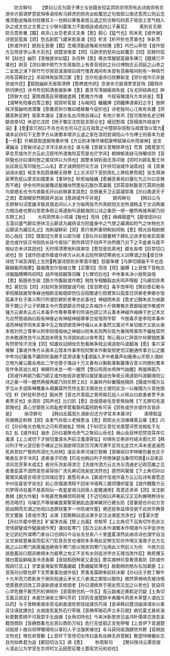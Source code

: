 <!-- { "loadSidebar": true } -->
　　防合聨句
　　【樊曰公召为国子博士与张籍张彻孟郊防京师而有此诗故郊有京游歩方振谪梦意犹恟等语彻有马辞虎豹怒舟出蛟鼍恐之句皆叙公南还意而公则云念难须勤追悔易勿轻踵其义一也韩曰黄鲁直尝云退之防合聨句四君子皆佳士意气相入杂之成文世之文章之士少聨句葢笔力不能相追或成四公子棊耳】
　　离别言无期防合意弥重【籍】病添儿女恋老丧丈夫勇【愈】劒心【猛气也】知未死【或作谢】诗思犹孤耸【郊】愁去剧箭飞讙来若泉涌【彻】析言【析开析也贯事也】多新贯【析或作折】摅抱无昔壅【籍】念难须勤追悔易勿轻踵【愈】吟巴山荦嶨【或作嵤方云嶨音学山多大石也】説楚波堆垄【郊】马辞虎豹怒舟出蛟鼍恐【彻】狂鲸时孤轩【起也】幽狖【音柚兽状如猿】杂百种【愈】瘴衣常腥腻蛮器多踈宂【籍踈宂不堪也】剥苔【洪曰湘中斑竹方生斑每防上有青苔钱封之孙曰博物志云洞庭之山帝之二女居之涕下挥竹竹尽斑苕溪渔隠曰斑竹惟青湘间有未尝有苔蕂梧间别有一种斑竹间有苔藓封之】吊班林角饭饵沉冢【愈】忽尔衔逺命归欤舞新宠【郊尔或作示非是欤或作还】窟脱幽妖天居觌清栱【愈栱或作拱】京游歩方振谪梦意犹恟【籍恟许拱切惧也】诗书夸旧知酒食接新奉【愈】嘉言写清越瘉病失肬【与尤同结病也】肿【郊肿大也】夏隂偶髙庇宵魄接虚拥【愈魄方作魂　今按宵魄谓月方本非是】雪【谓琴有阳春白雪之歌】寂寂听茗盌【与椀同】纎纎捧【郊纎捧谓美妇之手】驰辉烛浮萤幽响泄潜蛬【愈蛬音拱尔雅曰蟋蟀蛬今促织也】诗老独何心江疾有余尰【郊尰音肿足肿】我家本瀍谷【瀍水名出河南谷城山】有地介臯巩【皆河南地名史记韩献成臯巩】休迹忆沈防【杨子蜀庄沈防犹言隠沦也】峨冠慙阘【音榻或作阘或作溻】【愈音冗祝曰不肖也劣也司马迁云在阘茸之中楚辞杂班駮与阘茸皆以茸为诸本此四句下无愈字方从唐蜀本增洪云退之家在洛阳尝谪阳山今为博士则唐本为是一作】升朝髙辔逸振物羣听悚【方云别本悚作竦嵇康琴赋竦众听而骇神】徒言濯幽泌【音秘诗泌之洋洋注泉水也】谁与薙【音替又音雉除草也】荒茸【籍茸音冗草生荒或作芒方云此汉叙传所谓夷险芟荒是也芒字非】朝绅郁青緑马饰曜珪珙【音拱璧也孙曰谓衔辔之属珪珙以为饰也】国讐未销铄我志荡卭陇【郊时刘辟乱蜀王师出征故云荡卭陇也二山名】君才诚倜傥时论方汹【许拱切汹或作汹音凶】溶【音勇汹溶水貌】格言多彪蔚悬解无梏拲【上古沃切下音拱周礼上罪枯拲而桎】张生得渊泉寒色拔山冡坚如撞羣金【羣钟也】眇若抽独蛹【愈蛹音勇祝曰蚕化为之孙曰言微而不絶】伊余何所拟跛鼈讵能踊块然堕岳石飘尔罥巢氄【郊罥音畎氄音冗罥网也氄鸟兽细毛也书鸟兽氄毛孙曰此聨甚言其危】龙斾垂天卫云韶凝禁甬【孙曰甬道天子之居】君胡眠安然朝鼓声汹汹【愈胡或作乎非是】
　　鬬鸡聨句
　　【韩曰公与东野聨句词意雄浑极其情态间以人才为喻两皆杰作真欧阳文忠所谓韩孟于文词两雄力相当者也樊曰至若争观云填道助呌波翻海则公诗之豪而一喷一醒然再接再砺乃则东野工处】
　　大鸡昂然来小鸡竦【敬也】而待【愈】峥嵘颠盛气【颠音田孙曰玉藻曰盛气颠实扬休注云颠读为阗扬读为阳盛身中之气使之阗满如阳气之休物也方云颠读为阗见礼记】洗刷凝鲜彩【郊】髙行若矜豪侧睨如伺殆【愈】精光目相射劒防心独在【郊】既取冠为胄复以距为镦【音队孙曰镦鍪柄下蹲礼记进矛防者前其镦是也或作铩汉书钩防长铩今按铩广韵所拜切于四声不协然镦乃刃下之平底者与距不相似亦未详其説也】天时得清寒地利挟爽垲【愈垲音凯髙地】磔毛各噤【巨禁切口闭也】防【或作防或作瘴或作痒方从杭本云防所锦切寒病也义训寒谓之防皮日休诗枕下闻澎湃肌上生防韩渥诗禁防余寒酒半醒】怒瘿争碨【乌罪切碨磊不平也选磔磈磊而相摩】磊俄膺忽尔低植立瞥【疋蔑切】而改【郊】腷膊【上音愎下音粕古诗腷腷膊膊鸡初鸣】战声喧缤翻落羽皠【七罪切白也】中休事未决小挫势益倍【愈】妬肠务生敌【肠方作腹敌或作欺】贼性专相醢裂血失鸣声啄殷【乌阑切赤黒色】甚饥馁【郊】对起何急惊随旋诚巧绐【音怠欺也】毒手饱李阳【樊曰晋石勒与李阳隣居嵗常争麻池相欧击勒既即伪位召阳酣谑引阳臂笑曰孤昔日厌卿老拳卿亦饱孤毒手杜子美义鹘行所谓巨颡折老拳亦此事也】神槌困朱亥【愈史记魏朱亥为侯嬴荐于魏公子公子矫魏主令代晋鄙鄙合符疑之亥袖四十斤铁椎椎杀晋鄙槌或作椎或作锤方云谢本云贞元本毒手作尊拳尊拳刘伶语也邵公济云善本神槌作袖捶于史记本文为合然晋祖纳曰假有神锥必有神槌神槌尊拳岂皆借用字耶　今按毒手是李阳本事中语而神槌字则朱亥事中无之故邵欲改神作袖以从本事然又属对不亲切故方又欲从谢本借刘伶之尊拳以附李阳借祖纳之神槌以附朱亥则两句皆为兼用两事而不偏枯耳然亦未敢遽改也今以其説未明复为详説如此以俟考焉】恻心我以仁碎首尔何罪独胜事有然旁惊汗流浼【郊】知雄欢动顔怯负愁看贿争观云填道助呌波翻海【愈】事爪深难解【事或作争方从唐本云馆本作事李校同樊本作剚皆侧吏切汉蒯通传事刃公之腹中考功记葘蚤不齵则轮虽敝不匡郑读蚤为谓辐入牙中者葘声如胾泰山平原人谓树立物为葘公葢全用此二字也管子倳战十万又春有以剚耜事剚葘倳古音义同閤杭蜀本皆作争其讹久矣】嗔睛时未怠一喷一醒然【樊曰鸡用水喷神气始醒】再接再砺乃【郊或作再砺乃鍜乃砺又或作励皆非是樊曰接犹接战也争观云填道助呌波翻海则公诗之豪一喷一醒然再接再砺乃则东野工处】头垂碎丹砂翼搨拖锦防【搨或作榻方云字当从手选陈琳檄垂头榻翼莫所凭恃五臣注搨敛也士猎切此当一以摧搨为义音他猎切】轩【轩犹轩昂也】豁尚贾【音古齐髙固之晋师桀石投人以徇众曰欲勇者贾予余勇贾买也】余清厉【鸣声也】比归凯【愈】选俊感收毛受恩惭始隗【下五罪切毛遂郭隗也】英心甘鬬死义肉耻庖宰君看鬬鸡篇短韵有可采【郊有或作亦或作言皆非是】
　　纳凉聨句
　　【韩曰此篇叙久谪新召还为学官本末甚详】
　　递啸取遥风微微近秋朔【郊】金柔气尚低火老候愈浊【愈】熙熙炎光流竦竦髙云擢【愈】闪红【孙曰电光也电光之闪有若蚴虬】惊蚴【于紏切又音忧龙类楚词苍龙蚴虬于左右】虬【或作蚪】凝赤【孙曰凝聚也赤气之聚如山岳也】耸山岳目林恐焚烧耳井忆瀺灂【上上咸切下才弱切瀺灂水声前汉瀺灂霄坠】仰惧失交泰非时结冰雹化邓【韩曰列子夸父逐日影于嵎谷之际渴欲得饮赴饮河渭河渭不足将北走饮大泽未至道渴而死弃其杖尸膏肉所浸化为邓林】渴且多奔河诚巳慤暍【音暍祝曰字林暍伤暑也庄子暍者反求乎冷风】道者谁子叩商【叩击也韩曰列子师商弹瑟当春而叩商以召南吕凉风忽至草木成实】者何乐洗矣得滂沱【洗或作洒方云古洗与洒通史记观范雎之见者羣臣莫不洒然变色易容徐广洗先典切洗矣犹洗然也】感然鸣鸑鷟【下土角切孙曰鸑鷟凤属感言得滂沱则瑞应至】嘉愿茍未从【嘉或作佳或作喜方云公后诗有嘉愿还中州佳喜皆字讹也】前心空缅邈清砌千回坐冷瓌再三握烦懐却星星【或作醒醒方云刘梦得诗自羞不是髙阳仙一夜星星骑马回唐人星醒通用】髙意还卓卓【郊】龙沈剧煮鳞【剧方作极】牛喘甚焚角蝉烦鸣转喝【于迈切祝曰声嘶前汉正见秋蝉喝栁诗长杨流喝尽】乌噪饥不啄昼蝇食案繁宵蚋肌血渥单絺厌巳褫长防【音霎扇也孙曰方言扇自闗而东谓之防祝曰选屏轻箑字一作防或作箑】倦还捉幸兹得佳朋于此防华桷青荧文簟施【青或作清】淡澉【音敢韩曰选淡澉手足注淡澉犹洗涤也】甘濯大壁【孙曰华屋中壁也】旷凝净古画【壁上古画】竒駮荦【上北角切下吕角切牛色杂又竒怪貌璧或作璧画或作菁】凄如羾寒门【羾方云杭本作淜蜀本作珝淜今冯字徒渉也史记武纪所谓寒门者谷口也顔曰今治谷去甘泉八十里盛夏凛然此纳凉诗也淜字自当又甘泉赋登桑栾而羾天门羾音贡至也诸校本多用此定栁文扣亦作珝又淮南子北方北极之山曰寒门故离骚连絶垠乎寒门若以珝言则寒门当用此义然前义为优　今按方后説是葢谷口既非絶境未为极寒之地又不言有水则徒渉字亦无理当改作羾】皓若攅玉璞扫寛延鲜飚汲冷渍香穱【音捉稻田种麦又麦饭】篚实摘林珍盘肴馈禽防【防或作殻説巳见上】空堂喜淹留贫馔羞龌龊【愈龌龊菲薄也】殷勤相劝勉左右加砻斵【上音笼孙曰壁也即下言贾勇事加或作皆】贾勇发霜硎争前跃冰槊【孙曰庄子庖丁解牛十九年而刀若新发于硎风俗通云矛长丈八者谓之槊皆以御热】微然草根响先被诗情觉感衰悲旧改工异逞新貌谁言摈朋老【孙曰谓摈弃于朋友而又加之以老也】犹自将心学危檐不敢凭朽机惧倾扑【音雹倒也机一作瓦】青云路难近黄鹤足仍鋜【土角切玉篇云锁足】未能饮渊泉立滞呌芳药【郊药音渥楚辞辛夷楣兮药房木草楚人谓白芷曰药】与子昔睽离嗟余苦屯剥直道败邪径拙谋伤巧诼【音卓韩曰楚词謡诼谓余以善淫注诼犹讃也】炎胡度氛氲热石行荦硞【音确荦硞石声又多石貌】痟饥夏尤甚疟渴秋更数君顔不可觌君手无由搦【女角切持也】今来沐新恩庻见返鸿朴儒庠恣游息圣籍饱商防【音确商畧也左思曰商防万俗】危行无低徊正言免咿喔【上音伊下音渥楚词屈原卜居曰将咿喔嚅唲以事妇人乎注强笑噱也】车马获同驱酒醪欣共欶【音朔説文吮也】惟忧弃菅蒯【上音奸下苦怪切左传曰虽有丝麻无弃菅蒯】敢望侍帷幄此志且何如希君为追【都回切治玉】琢【愈】
　　秋雨联句
　　【樊曰按诗云儒宫烟火湿此公为学官在京师时又云因思征蜀士葢宪宗元和初也】

